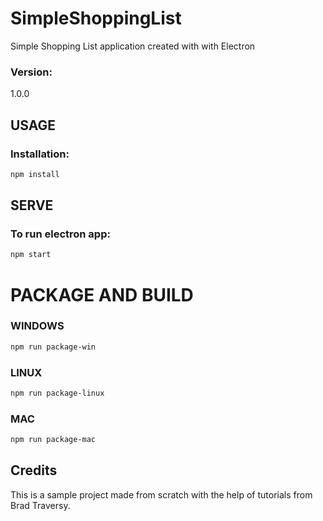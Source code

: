 # SimpleShoppingList
Simple Shopping List application created with with Electron

### Version:
1.0.0

## USAGE
### Installation:
```sh
npm install
```

## SERVE
### To run electron app:
```sh
npm start
```

# PACKAGE AND BUILD
### WINDOWS
```sh
npm run package-win
```
### LINUX
```sh
npm run package-linux
```
### MAC
```sh
npm run package-mac
```

## Credits
This is a sample project made from scratch with the help of tutorials from Brad Traversy.
